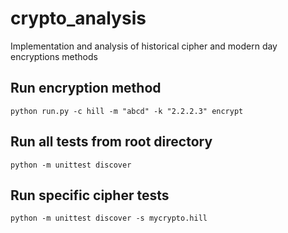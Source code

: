 # crypto_analysis
Implementation and analysis of historical cipher and modern day encryptions methods

## Run encryption method
```python run.py -c hill -m "abcd" -k "2.2.2.3" encrypt```

## Run all tests from root directory
```python -m unittest discover```

## Run specific cipher tests
```python -m unittest discover -s mycrypto.hill```